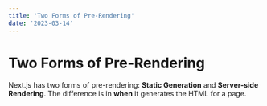 ```yaml
---
title: 'Two Forms of Pre-Rendering'
date: '2023-03-14'
---
```


# Two Forms of Pre-Rendering

Next.js has two forms of pre-rendering: **Static Generation** and **Server-side Rendering**. The difference is in **when** it generates the HTML for a page.
